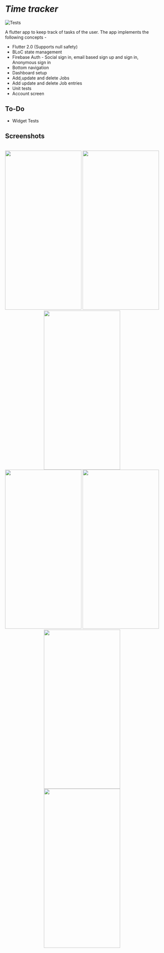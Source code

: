 # *Time tracker*

![Tests](https://github.com/Ruthvikbr/Time-Tracker/workflows/CI%2FCD%20tests/badge.svg) 

A flutter app to keep track of tasks of the user. The app implements the following concepts - 

- Flutter 2.0 (Supports null safety)
- BLoC state management
- Firebase Auth - Social sign in, email based sign up and sign in, Anonymous sign in
- Bottom navigation
- Dashboard setup
- Add,update and delete Jobs
- Add update and delete Job entries
- Unit tests
- Account screen

## To-Do

- Widget Tests

## Screenshots

<p align="center">
  <br>
  <img src="https://user-images.githubusercontent.com/37804253/149911212-21674d2d-9895-4f76-a134-3f7cffac36e0.png" width="250" height="520">
  <img src="https://user-images.githubusercontent.com/37804253/149911229-3c66ed90-068a-4c70-9f9a-d08c19edc063.png" width="250" height="520">
  <img src="https://user-images.githubusercontent.com/37804253/149911239-ca576dd1-af44-4414-8aa5-67af7e721407.png" width="250" height="520">
  <br>
  <img src="https://user-images.githubusercontent.com/37804253/149912217-7fbb2390-b7e0-477d-9be9-40825fad6ba5.png" width="250" height="520">
  <img src="https://user-images.githubusercontent.com/37804253/149912222-054fd2d8-5294-47be-b639-88b3c9fe277d.png" width="250" height="520">
  <img src="https://user-images.githubusercontent.com/37804253/149912179-48263a1e-28f8-4871-9d35-25238300c643.gif" width="250" height="520">
  <br>
  <img src="https://user-images.githubusercontent.com/37804253/149912208-b326b7d9-8928-46a8-9c84-3f288e3beaf4.gif" width="250" height="520">
</p>

